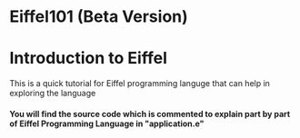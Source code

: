 # Eiffel101 (Beta Version)
<h1>Introduction to Eiffel</h1>
  <a>This is a quick tutorial for Eiffel programming languge that can help in exploring the language

<h4>You will find the source code which is commented to explain part by part of Eiffel Programming Language in "application.e"

